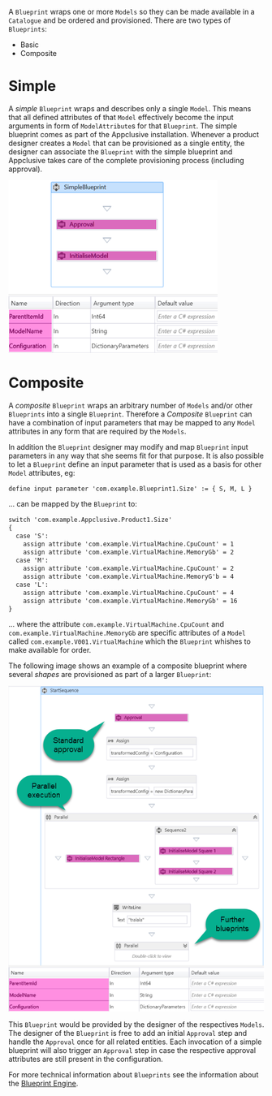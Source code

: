 A `Blueprint` wraps one or more `Models` so they can be made available in a `Catalogue` and be ordered and provisioned. There are two types of `Blueprints`:

* Basic
* Composite

# Simple

A *simple* `Blueprint` wraps and describes only a single `Model`. This means that all defined attributes of that `Model` effectively become the input arguments in form of `ModelAttribute`s for that `Blueprint`. The simple blueprint comes as part of the Appclusive installation. Whenever a product designer creates a `Model` that can be provisioned as a single entity, the designer can associate the `Blueprint` with the simple blueprint and Appclusive takes care of the complete provisioning process (including approval).

![](SimpleBlueprint.png)

# Composite

A *composite* `Blueprint` wraps an arbitrary number of `Models` and/or other `Blueprints` into a single `Blueprint`. Therefore a *Composite* `Blueprint` can have a combination of input parameters that may be mapped to any `Model` attributes in any form that are required by the `Models`.

In addition the `Blueprint` designer may modify and map `Blueprint` input parameters in any way that she seems fit for that purpose. It is also possible to let a `Blueprint` define an input parameter that is used as a basis for other `Model` attributes, eg:

```
define input parameter 'com.example.Blueprint1.Size' := { S, M, L }
```

 ... can be mapped by the `Blueprint` to:

```
switch 'com.example.Appclusive.Product1.Size'
{
  case 'S':
    assign attribute 'com.example.VirtualMachine.CpuCount' = 1
    assign attribute 'com.example.VirtualMachine.MemoryGb' = 2
  case 'M':
    assign attribute 'com.example.VirtualMachine.CpuCount' = 2
    assign attribute 'com.example.VirtualMachine.MemoryG'b = 4
  case 'L':
    assign attribute 'com.example.VirtualMachine.CpuCount' = 4
    assign attribute 'com.example.VirtualMachine.MemoryGb' = 16
}
```

... where the attribute `com.example.VirtualMachine.CpuCount` and `com.example.VirtualMachine.MemoryGb` are specific attributes of a `Model` called `com.example.V001.VirtualMachine` which the `Blueprint` whishes to make available for order.

The following image shows an example of a composite blueprint where several *shapes* are provisioned as part of a larger `Blueprint`:

![](CompositeBlueprint.png)

This `Blueprint` would be provided by the designer of the respectives `Models`. The designer of the `Blueprint` is free to add an initial `Approval` step and handle the `Approval` once for all related entities. Each invocation of a simple blueprint will also trigger an `Approval` step in case the respective approval attributes are still present in the configuration.

For more technical information about `Blueprints` see the information about the [Blueprint Engine](../../../Development/BlueprintEngine).